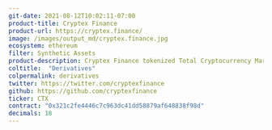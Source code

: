 ```yaml
---
git-date: 2021-08-12T10:02:11-07:00
product-title: Cryptex Finance
product-url: https://cryptex.finance/
image: /images/output_md/cryptex.finance.jpg
ecosystem: ethereum
filter: Synthetic Assets
product-description: Cryptex Finance tokenized Total Cryptocurrency Market Capitalization into TCAP token that gives holders real-time price exposure to this key metric
coltitle:  "Derivatives"
colpermalink: derivatives
twitter: https://twitter.com/cryptexfinance
github: https://github.com/cryptexfinance
ticker: CTX
contract: "0x321c2fe4446c7c963dc41dd58879af648838f98d"
decimals: 18
---
```

